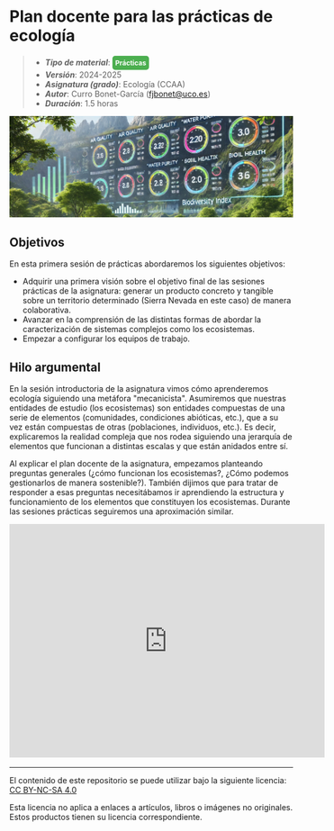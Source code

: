 # Plan docente para las prácticas de ecología

> + **_Tipo de material_**: <span style="display: inline-block; font-size: 12px; color: white; background-color: #4caf50; border-radius: 5px; padding: 5px; font-weight: bold;"> Prácticas</span> 
> + **_Versión_**: 2024-2025
> + **_Asignatura (grado)_**: Ecología (CCAA)
> + **_Autor_**: Curro Bonet-García (fjbonet@uco.es)
> + **_Duración_**: 1.5 horas

![portada](https://raw.githubusercontent.com/aprendiendo-cosas/P_plan_practicas_ccaa/master/imagenes/portada.png)



## Objetivos 

En esta primera sesión de prácticas abordaremos los siguientes objetivos:

+ Adquirir una primera visión sobre el objetivo final de las sesiones prácticas de la asignatura: generar un  producto concreto y tangible sobre un territorio determinado (Sierra Nevada en este caso) de manera colaborativa.
+ Avanzar en la comprensión de las distintas formas de abordar la caracterización de sistemas complejos como los ecosistemas. 
+ Empezar a configurar los equipos de trabajo.



## Hilo argumental

En la sesión introductoria de la asignatura vimos cómo aprenderemos ecología siguiendo una metáfora "mecanicista". Asumiremos que nuestras entidades de estudio (los ecosistemas) son entidades compuestas de una serie de elementos (comunidades, condiciones abióticas, etc.), que a su vez están compuestas de otras (poblaciones, individuos, etc.). Es decir, explicaremos la realidad compleja que nos rodea siguiendo una jerarquía de elementos que funcionan a distintas escalas y que están anidados entre sí.

Al explicar el plan docente de la asignatura, empezamos planteando preguntas generales (¿cómo funcionan los ecosistemas?, ¿Cómo podemos gestionarlos de manera sostenible?). También dijimos que para tratar de responder a esas preguntas necesitábamos ir aprendiendo la estructura y funcionamiento de los elementos que constituyen los ecosistemas. Durante las sesiones prácticas seguiremos una aproximación similar. 



 


<iframe src="https://prezi.com/p/embed/jcGLCuwM1BzQuigRH31U/" id="iframe_container" frameborder="0" webkitallowfullscreen="" mozallowfullscreen="" allowfullscreen="" allow="autoplay; fullscreen" height="415" width="560"></iframe>

****

 <p xmlns:cc="http://creativecommons.org/ns#" >El contenido de este repositorio se puede utilizar bajo la siguiente licencia:  <a  href="https://creativecommons.org/licenses/by-nc-sa/4.0/?ref=chooser-v1"  target="_blank" rel="license noopener noreferrer"  style="display:inline-block;">CC BY-NC-SA 4.0<img  style="height:22px!important;margin-left:3px;vertical-align:text-bottom;"   src="https://mirrors.creativecommons.org/presskit/icons/cc.svg?ref=chooser-v1"  alt=""><img  style="height:22px!important;margin-left:3px;vertical-align:text-bottom;"   src="https://mirrors.creativecommons.org/presskit/icons/by.svg?ref=chooser-v1"  alt=""><img  style="height:22px!important;margin-left:3px;vertical-align:text-bottom;"   src="https://mirrors.creativecommons.org/presskit/icons/nc.svg?ref=chooser-v1"  alt=""><img  style="height:22px!important;margin-left:3px;vertical-align:text-bottom;"   src="https://mirrors.creativecommons.org/presskit/icons/sa.svg?ref=chooser-v1"  alt=""></a></p> 

<p>Esta licencia no aplica a enlaces a artículos, libros o imágenes no originales. Estos productos tienen su licencia correspondiente.</p>

